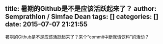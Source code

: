 title: 暑期的Github是不是应该活跃起来了？
author: Semprathlon / Simfae Dean
tags: []
categories: []
date: 2015-07-07 21:21:55
---
暑期的Github是不是应该活跃起来了？来个“commit中断就请饮料”的活动？